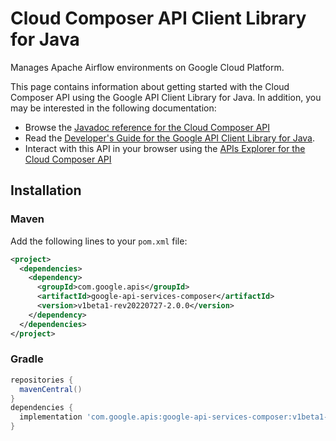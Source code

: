 # Cloud Composer API Client Library for Java

Manages Apache Airflow environments on Google Cloud Platform.

This page contains information about getting started with the Cloud Composer API
using the Google API Client Library for Java. In addition, you may be interested
in the following documentation:

* Browse the [Javadoc reference for the Cloud Composer API][javadoc]
* Read the [Developer's Guide for the Google API Client Library for Java][google-api-client].
* Interact with this API in your browser using the [APIs Explorer for the Cloud Composer API][api-explorer]

## Installation

### Maven

Add the following lines to your `pom.xml` file:

```xml
<project>
  <dependencies>
    <dependency>
      <groupId>com.google.apis</groupId>
      <artifactId>google-api-services-composer</artifactId>
      <version>v1beta1-rev20220727-2.0.0</version>
    </dependency>
  </dependencies>
</project>
```

### Gradle

```gradle
repositories {
  mavenCentral()
}
dependencies {
  implementation 'com.google.apis:google-api-services-composer:v1beta1-rev20220727-2.0.0'
}
```

[javadoc]: https://googleapis.dev/java/google-api-services-composer/latest/index.html
[google-api-client]: https://github.com/googleapis/google-api-java-client/
[api-explorer]: https://developers.google.com/apis-explorer/#p/composer/v1/
